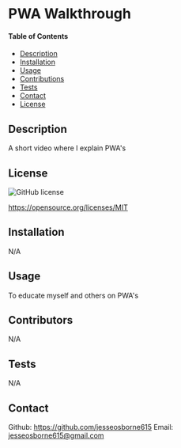 # PWA Walkthrough

   #### Table of Contents

  * [Description](#description)
  * [Installation](#installation)
  * [Usage](#usage)
  * [Contributions](#contributors)
  * [Tests](#tests)
  * [Contact](#contatct)
  * [License](#license)

  ## Description
  A short video where I explain PWA's
  
  ## License
  ![GitHub license](https://img.shields.io/badge/license-MIT-blue.svg)

  https://opensource.org/licenses/MIT


  ## Installation
  N/A

  ## Usage
  To educate myself and others on PWA's

  ## Contributors
  N/A

  ## Tests
  N/A

   ## Contact
  Github: https://github.com/jesseosborne615
  Email: jesseosborne615@gmail.com

